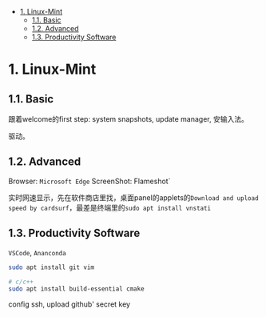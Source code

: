 - [1. Linux-Mint](#1-linux-mint)
  - [1.1. Basic](#11-basic)
  - [1.2. Advanced](#12-advanced)
  - [1.3. Productivity Software](#13-productivity-software)

# 1. Linux-Mint
## 1.1. Basic

跟着welcome的first step: system snapshots, update manager, 安输入法。

驱动。

## 1.2. Advanced
Browser: `Microsoft Edge`
ScreenShot: Flameshot`

实时网速显示，先在软件商店里找，桌面panel的applets的`Download and upload speed by cardsurf`，最差是终端里的`sudo apt install vnstati`

## 1.3. Productivity Software
`VSCode`, `Ananconda`
```bash
sudo apt install git vim 

# c/c++
sudo apt install build-essential cmake
```
config ssh, upload github' secret key